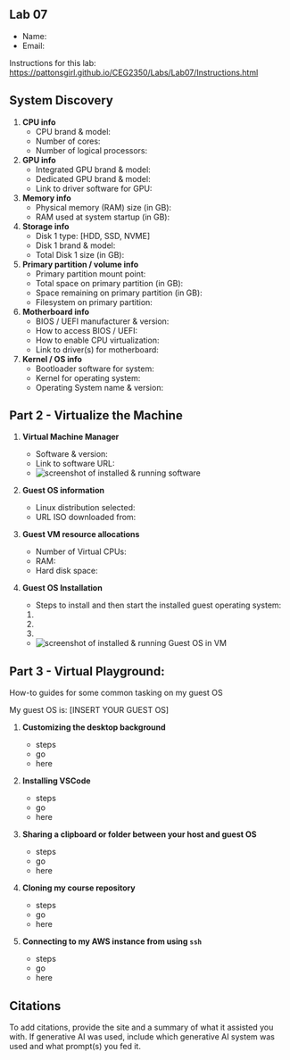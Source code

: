 ## Lab 07

- Name:
- Email:

Instructions for this lab: https://pattonsgirl.github.io/CEG2350/Labs/Lab07/Instructions.html

## System Discovery

1. **CPU info**
    - CPU brand & model:
    - Number of cores:
    - Number of logical processors:
2. **GPU info**
    - Integrated GPU brand & model:
    - Dedicated GPU brand & model: 
    - Link to driver software for GPU: 
3. **Memory info**
    - Physical memory (RAM) size (in GB):
    - RAM used at system startup (in GB):
4. **Storage info** 
    - Disk 1 type: [HDD, SSD, NVME]
    - Disk 1 brand & model:
    - Total Disk 1 size (in GB):
5. **Primary partition / volume info**
    - Primary partition mount point:
    - Total space on primary partition (in GB):
    - Space remaining on primary partition (in GB):
    - Filesystem on primary partition:
6. **Motherboard info** 
    - BIOS / UEFI manufacturer & version: 
    - How to access BIOS / UEFI:
    - How to enable CPU virtualization: 
    - Link to driver(s) for motherboard: 
7. **Kernel / OS info**
    - Bootloader software for system: 
    - Kernel for operating system:
    - Operating System name & version: 

## Part 2 - Virtualize the Machine

1. **Virtual Machine Manager**
    - Software & version:
    - Link to software URL: 
    - ![screenshot of installed & running software](RELATIVE_PATH_TO_SCREENSHOT_IN_FOLDER)

2. **Guest OS information**
    - Linux distribution selected:
    - URL ISO downloaded from: 

3. **Guest VM resource allocations**
    - Number of Virtual CPUs:
    - RAM: 
    - Hard disk space: 

4. **Guest OS Installation**
    - Steps to install and then start the installed guest operating system:
    1. 
    2. 
    3. 
    - ![screenshot of installed & running Guest OS in VM](RELATIVE_PATH_TO_SCREENSHOT_IN_FOLDER)

## Part 3 - Virtual Playground:

How-to guides for some common tasking on my guest OS

My guest OS is: [INSERT YOUR GUEST OS]

1. **Customizing the desktop background**
    - steps
    - go 
    - here

2. **Installing VSCode**
    - steps
    - go 
    - here

3. **Sharing a clipboard or folder between your host and guest OS**
    - steps
    - go 
    - here
    
4. **Cloning my course repository**
    - steps
    - go 
    - here

5. **Connecting to my AWS instance from using `ssh`**
    - steps
    - go 
    - here

## Citations

To add citations, provide the site and a summary of what it assisted you with.  If generative AI was used, include which generative AI system was used and what prompt(s) you fed it.
